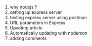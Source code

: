 1. why nodejs ?
2. setting up express server
3. testing express server using postman
4. URL parameters in Express
5. Upvoting article
6. Automatically updating with nodemon
7. adding comments